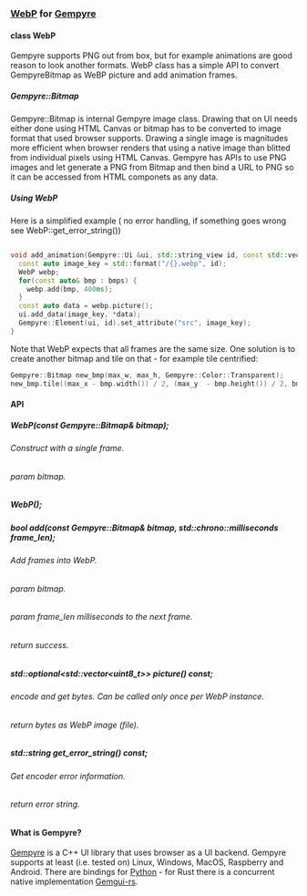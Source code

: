 ### [WebP](http://https://en.wikipedia.org/wiki/WebP "WebP") for [Gempyre](http://https://github.com/mmertama/Gempyre "Gempyre")


####  class WebP

Gempyre supports PNG out from box, but for example animations are good reason to look another formats. WebP class has a simple API to convert GempyreBitmap as WeBP picture and add animation frames.

##### Gempyre::Bitmap

Gempyre::Bitmap is internal Gempyre image class. Drawing that on UI needs either done using HTML Canvas or bitmap has to be converted to image format that used browser supports.  Drawing a single image is magnitudes more efficient when browser renders that using a native image than blitted from individual pixels using HTML Canvas. Gempyre has APIs to use PNG images and let generate a PNG from Bitmap and then bind a URL to PNG so it can be accessed from HTML componets as any data.

 ##### Using WebP

 Here is a simplified example ( no error handling, if something goes wrong see WebP::get_error_string())

```cpp

void add_animation(Gempyre::Ui &ui, std::string_view id, const std::vector<Gempyre::Bitmap>& bmps) {
  const auto image_key = std::format("/{}.webp", id);
  WebP webp;
  for(const auto& bmp : bmps) {
    webp.add(bmp, 400ms);
  }
  const auto data = webp.picture();
  ui.add_data(image_key, *data);
  Gempyre::Element(ui, id).set_attribute("src", image_key);
}

```
Note that WebP expects that all frames are the same size. One solution is to create another bitmap and tile on that - for example tile centrified:

```cpp
Gempyre::Bitmap new_bmp(max_w, max_h, Gempyre::Color::Transparent);
new_bmp.tile((max_x - bmp.width()) / 2, (max_y  - bmp.height()) / 2, bmp);
```

#### API

##### WebP(const Gempyre::Bitmap& bitmap); 
###### Construct with a single frame.
###### param bitmap.
##### WebP();
##### bool add(const Gempyre::Bitmap& bitmap, std::chrono::milliseconds frame_len);
###### Add frames into WebP.
###### param bitmap. 
###### param frame_len milliseconds to the next frame.
###### return success. 
##### std::optional&lt;std::vector&lt;uint8_t&gt;&gt; picture() const;    
###### encode and get bytes. Can be called only once per WebP instance.
###### return bytes as WebP image (file). 
##### std::string get_error_string() const;    
###### Get encoder error information.
###### return error string.
   

#### What is Gempyre?

[Gempyre](http://https://github.com/mmertama/Gempyre "Gempyre") is a C++ UI library that uses browser as a UI backend. Gempyre supports at least (i.e. tested on) Linux, Windows, MacOS, Raspberry and Android. There are bindings for [Python](http://https://github.com/mmertama/Gempyre-Python "Python") - for Rust there is a concurrent native implementation [Gemgui-rs](http://https://github.com/mmertama/gemgui-rs "Gemgui-rs").
